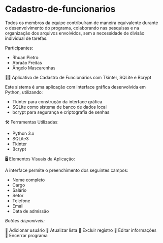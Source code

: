# Cadastro-de-funcionarios

Todos os membros da equipe contribuíram de maneira equivalente durante o desenvolvimento do programa, colaborando nas pesquisas e na organização dos arquivos envolvidos, sem a necessidade de divisão individual de tarefas.

Participantes:

* Rhuan Pietro
* Abraão Freitas
* Ângelo Mascarenhas



🧑‍💻 Aplicativo de Cadastro de Funcionários com Tkinter, SQLite e Bcrypt

Este sistema é uma aplicação com interface gráfica desenvolvida em Python, utilizando:

* Tkinter para construção da interface gráfica
* SQLite como sistema de banco de dados local
* bcrypt para segurança e criptografia de senhas



🛠️ Ferramentas Utilizadas:

* Python 3.x
* SQLite3
* Tkinter
* Bcrypt



🖥️ Elementos Visuais da Aplicação:

A interface permite o preenchimento dos seguintes campos:

* Nome completo
* Cargo
* Salário
* Setor
* Telefone
* Email
* Data de admissão

*Botões disponíveis:*

🔸 Adicionar usuário
🔸 Atualizar lista
🔸 Excluir registro
🔸 Editar informações
🔸 Encerrar programa
